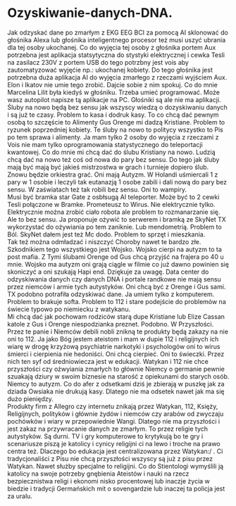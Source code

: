 # Ozyskiwanie-danych-DNA.
Jak odzyskać dane po zmarłym z EKG EEG BCI za pomocą AI sklonować do głośnika Alexa lub głośnika inteligentnego procesor też musi uszyć ubrania dla tej osoby ukochanej. Co do wyjęcia tej osoby z głośnika portem Aux potrzebna jest
aplikacja statsytyczna do stystyki elektrycznej i cewka Tesli na zasilacz 230V z portem USB do tego potrzbny jest vois aby zautomatyzować wyjęćie np.: ukochanej kobiety. 
Do tego głośnika jest potrzebna duża aplikacja AI do wyjęcia zmarłego z rzeczami wyjściem Aux. Elon i Ikatov nie umie tego zrobić. Dajcie sobie z nim spokuj. Co do mnie Marcelina Lilit była kiedyś w głośniku. Trzeba umieć programować. Może wasz autopilot napisze tą aplikacje na PC. 
Głośniki są ale nie ma aplikacji. 
Śluby na nowo będą bez sensu jak wszyscy wiedzą o dozyskiwaniu danych i są już te czasy. Problem to kasa i dodruk kasy. To co chcą dać pewnym osobą to szczęście to Alimenty Gus Orenge mi dadzą Kristiane. Problem to ryzunek poprzedniej kobiety. 
Te śluby na nowo to politycy wszystko to Pis po tem sprawa i alimenty. 
Ja mam tylko 2 osoby do wyjęcia z rzeczami z Vois nie mam tylko oprogramowania statystycznego do teleportacji kwantowej.
Co do mnie mi chcą dać do ślubu Kristiany na nowo. 
Ludzią chcą dać na nowo też coś od nowa do pary bez sensu. 
Do tego jak śluby mają być mają być jakieś mistrzostwa w grach i turnieje dopiero ślub. 
Znowu będzie orkiestra grać. Oni mają Autyzm. W Holandi uśmiercali 1 z pary w 1 osobie i leczyli tak eutanazją 1 osobe zabili i dali nową do pary bez sensu. W zaświatach też tak robili bez sensu. Oni to wampiry.  
Musi być bramka star Gate z osbłsugą AI teleporter. Może być to 2 cewki Tesli połączone w Bramke. 
Prometeusz to Wirus. Nie elektrycznie tylko. 
Elektrycznie można zrobić ciało robota ale problem to rozmanarzanie się. Ale to bez sensu. Ja proponuje ożywić to serwerem i bramką ze SkyNet TX wykorzystać do ożywiania po tem zaniknie. Lub mendometrią. Problem to Ból. SkyNet dałem jest też Mc dodo. Problem to sprzęt i mieszkania.  
Tak też można odmładzać i niszczyć Choroby nawet te bardzo złe. 
Szkodnikiem tego wszystkiego jest Wojsko. Wojsko cierpi na autyzm to ta post mafia. Z Tymi ślubami Orenge od Gus chcą przyjść na frajera po 40 u mnie. Wojsko ma autyzm oni grają ciągle w filmie co już dawno powinien się skoniczyć a oni szukają Hapi end. 
Dziękuje za uwagę. 
Data center do odzyskiwania danych czy danych DNA i portale randkowe nie mają sensu przez niemców i armie tych autystyków. Oni chcą być z Orenge i Gus sami.  
TX podobno potrafiła odzyskiwać dane. Ja umiem tylko z komputerem. Problem to brakuje softa. Problem to 112 i stare podejście do problemów na świecie typowo po niemiecku z watykanu.  
Mi chcą dać jak pochowam rodziców starą dupe Kristiane lub Elize Cassan katole z Gus i Orenge niespodzianka preznet. Podobno. W Przyszłości. Przez te panie i Niemców debili nobli znikną te produkty będą zakazy na nie oni to 112. Ja jako Bóg jestem ateistom i mam w dupie 112 i religijnych ich wiarę w drogę krzyżową psychiatrie narkotyki i psychologów oni to wirus śmierci i cierpienia nie hedoniści. Oni chcą cierpieć. Oni to świeczki. Przez nich ten syf od średniowiecza jest w edukacji. Watykan i 112 nie chce przyszłości czy ożwyiania zmarłych to głównie Niemcy o germanie pewnie szuakają dziury w swoim biznesie na starość z opiekunami do starych osób. Niemcy to autyzm. 
Co do afer z odsetkami dziś je zbierają w puszkę jak za dziada Owsiaka nie drukują kasy. Dlatego nie ma odsetek nawet jak ma się dużo pieniędzy.   
Produkty firm z Allegro czy internetu znikają przez Watykan, 112, Księży, Religijnych, polityków i głównie żydów i niemców czy arabów od zwyczaju pochówków i wiary w przepowiednie Wangi. Dlatego nie ma przyszłości i jest zakaz na przywracanie danych ze zmarłym. To przez religie tych autystyków. Są durni. TV i gry komputerowe to krytykują bo te gry i scenariusze piszą je katolicy i cynicy religijni ci na lewo i troche na prawo centra też. Dlaczego bo edukacja jest centralizowana przez Watykan:/ . 
Ci tradycjonaliści z Pisu nie chcą przyszłości wszyscy są już z pisu przez Watykan. Nawet służby specjalne to religijni. Co do Stientologi wymyślili ją katolicy na swoje potrzeby gnębienia Ateistów i nauki na rzecz bezpiecznistwa religi i ekonomi nisko procentowej lub inaczje życia w biedzie i tradycji Germańskich mit o sovengardzie lub inaczej ta policja jest za uralu.  
